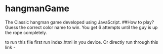 # hangmanGame
The Classic hangman game developed using JavaScript.
##How to play?
Guess the correct color name to win. 
You get 6 attempts until the guy is up the rope completely.

to run this file first run index.html in you device.
Or directly run through this link - 
